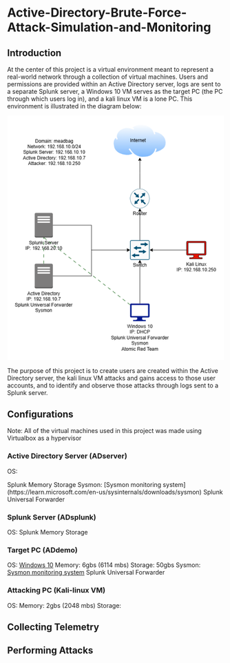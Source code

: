# Active-Directory-Brute-Force-Attack-Simulation-and-Monitoring
## Introduction

At the center of this project is a virtual environment meant to represent a real-world network
through a collection of virtual machines. Users and permissions are provided within an Active
Directory server, logs are sent to a separate Splunk server, a Windows 10 VM serves as the
target PC (the PC through which users log in), and a kali linux VM is a lone PC. This
environment is illustrated in the diagram below:

![Diagram](ADProject.png)

The purpose of this project is to create users are created within the Active Directory server,
the kali linux VM attacks and gains access to those user accounts, and to identify and observe
those attacks through logs sent to a Splunk server. 

## Configurations

Note: All of the virtual machines used in this project was made using Virtualbox as a hypervisor

### Active Directory Server (ADserver)
<p>OS:</p>
Splunk
Memory
Storage
Sysmon: [Sysmon monitoring system](https://learn.microsoft.com/en-us/sysinternals/downloads/sysmon)
Splunk Universal Forwarder

### Splunk Server (ADsplunk)
OS:
Splunk
Memory
Storage

### Target PC (ADdemo)
OS: [Windows 10](https://www.microsoft.com/en-us/software-download/windows10)
Memory: 6gbs (6114 mbs)
Storage: 50gbs
Sysmon: [Sysmon monitoring system](https://learn.microsoft.com/en-us/sysinternals/downloads/sysmon)
Splunk Universal Forwarder


### Attacking PC (Kali-linux VM)
OS:
Memory: 2gbs (2048 mbs)
Storage: 



## Collecting Telemetry
## Performing Attacks
